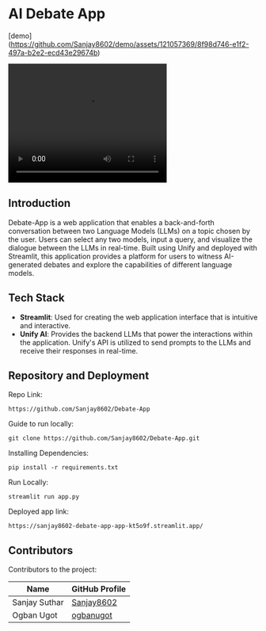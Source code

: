 # AI Debate App

[demo] (https://github.com/Sanjay8602/demo/assets/121057369/8f98d746-e1f2-497a-b2e2-ecd43e29674b)

<video width="320" height="240" controls>
  <source src="./assets/LLMDebate.mp4" type="video/mp4">
Your browser does not support the video tag.
</video>

## Introduction
Debate-App is a web application that enables a back-and-forth conversation between two Language Models (LLMs) on a topic chosen by the user. Users can select any two models, input a query, and visualize the dialogue between the LLMs in real-time. Built using Unify and deployed with Streamlit, this application provides a platform for users to witness AI-generated debates and explore the capabilities of different language models.


## Tech Stack
- **Streamlit**: Used for creating the web application interface that is intuitive and interactive.
- **Unify AI**: Provides the backend LLMs that power the interactions within the application. Unify's API is utilized to send prompts to the LLMs and receive their responses in real-time.

## Repository and Deployment
Repo Link:
```commandline 
https://github.com/Sanjay8602/Debate-App
```
Guide to run locally:
```commandline 
git clone https://github.com/Sanjay8602/Debate-App.git
```
Installing Dependencies:
```commandline 
pip install -r requirements.txt
```
Run Locally:
```commandline 
streamlit run app.py
```
Deployed app link:
```commandline 
https://sanjay8602-debate-app-app-kt5o9f.streamlit.app/
```

## Contributors
Contributors to the project:

|     Name      |               GitHub Profile                   |
|---------------|------------------------------------------------|
| Sanjay Suthar | [Sanjay8602](https://github.com/Sanjay8602)    |
| Ogban Ugot    | [ogbanugot](https://github.com/ogbanugot)      |
